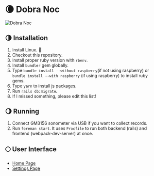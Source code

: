 # 🌘 Dobra Noc

![Dobra Noc](https://i.ibb.co/RHCb8F1/Zrzut-ekranu-2019-11-8-o-13-45-54.png)

## 🌗 Installation

1. Install Linux. 🐧
2. Checkout this repository.
3. Install proper ruby version with `rbenv`.
4. Install `bundler` gem globally.
5. Type `bundle install --without raspberry`(if not using raspberry) or `bundle install --with raspberry` (if using raspberry) to install ruby gems.
6. Type `yarn` to install js packages.
7. Run `rails db:migrate`.
8. If I missed something, please edit this list!

## 🌖 Running

1. Connect GM3156 sonometer via USB if you want to collect records.
2. Run `foreman start`. It uses `Procfile` to run both backend (rails) and frontend (webpack-dev-server) at once.

## 🌕 User Interface

* [Home Page](https://github.com/ciembor/dobra-noc/wiki/Home-Page)
* [Settings Page](https://github.com/ciembor/dobra-noc/wiki/Settings-page)
